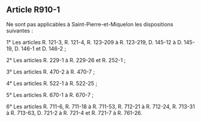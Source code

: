 Article R910-1
----
Ne sont pas applicables à Saint-Pierre-et-Miquelon les dispositions suivantes :

1° Les articles R. 121-3, R. 121-4, R. 123-209 à R. 123-219, D. 145-12 à D.
145-19, D. 146-1 et D. 146-2 ;

2° Les articles R. 229-1 à R. 229-26 et R. 252-1 ;

3° Les articles R. 470-2 à R. 470-7 ;

4° Les articles R. 522-1 à R. 522-25 ;

5° Les articles R. 670-1 à R. 670-7 ;

6° Les articles R. 711-6, R. 711-18 à R. 711-53, R. 712-21 à R. 712-24, R.
713-31 à R. 713-63, D. 721-2 à R. 721-4 et R. 721-7 à R. 761-26.
